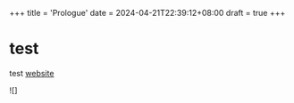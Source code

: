 +++
title = 'Prologue'
date = 2024-04-21T22:39:12+08:00
draft = true
+++
# test
test
[website](https://delisanca.top)

![]